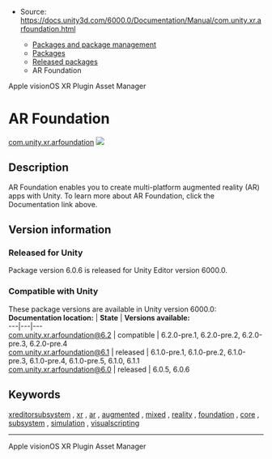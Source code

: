 * Source: https://docs.unity3d.com/6000.0/Documentation/Manual/com.unity.xr.arfoundation.html

  * [Packages and package management](https://docs.unity3d.com/6000.0/Documentation/Manual/PackagesList.html)
  * [Packages](https://docs.unity3d.com/6000.0/Documentation/Manual/Packages-all.html)
  * [Released packages](https://docs.unity3d.com/6000.0/Documentation/Manual/pack-safe.html)
  * AR Foundation 


[](https://docs.unity3d.com/6000.0/Documentation/Manual/com.unity.xr.visionos.html)
Apple visionOS XR Plugin 
[](https://docs.unity3d.com/6000.0/Documentation/Manual/com.unity.asset-manager-for-unity.html)
Asset Manager 
# AR Foundation
[com.unity.xr.arfoundation](https://docs.unity3d.com/Packages/com.unity.xr.arfoundation@6.1/manual/index.html) ![](https://docs.unity3d.com/6000.0/Documentation/uploads/Main/iconRel.png)
## Description
AR Foundation enables you to create multi-platform augmented reality (AR) apps with Unity. To learn more about AR Foundation, click the Documentation link above. 
## Version information
### Released for Unity
Package version 6.0.6 is released for Unity Editor version 6000.0.
### Compatible with Unity
These package versions are available in Unity version 6000.0:
**Documentation location:** | **State** | **Versions available:**  
---|---|---  
[com.unity.xr.arfoundation@6.2](https://docs.unity3d.com/Packages/com.unity.xr.arfoundation@6.2/manual/index.html) | compatible | 6.2.0-pre.1, 6.2.0-pre.2, 6.2.0-pre.3, 6.2.0-pre.4  
[com.unity.xr.arfoundation@6.1](https://docs.unity3d.com/Packages/com.unity.xr.arfoundation@6.1/manual/index.html) | released | 6.1.0-pre.1, 6.1.0-pre.2, 6.1.0-pre.3, 6.1.0-pre.4, 6.1.0-pre.5, 6.1.0, 6.1.1  
[com.unity.xr.arfoundation@6.0](https://docs.unity3d.com/Packages/com.unity.xr.arfoundation@6.0/manual/index.html) | released | 6.0.5, 6.0.6  
## Keywords
[xreditorsubsystem](https://docs.unity3d.com/6000.0/Documentation/Manual/pack-keys.html#xreditorsubsystem) , [xr](https://docs.unity3d.com/6000.0/Documentation/Manual/pack-keys.html#xr) , [ar](https://docs.unity3d.com/6000.0/Documentation/Manual/pack-keys.html#ar) , [augmented](https://docs.unity3d.com/6000.0/Documentation/Manual/pack-keys.html#augmented) , [mixed](https://docs.unity3d.com/6000.0/Documentation/Manual/pack-keys.html#mixed) , [reality](https://docs.unity3d.com/6000.0/Documentation/Manual/pack-keys.html#reality) , [foundation](https://docs.unity3d.com/6000.0/Documentation/Manual/pack-keys.html#foundation) , [core](https://docs.unity3d.com/6000.0/Documentation/Manual/pack-keys.html#core) , [subsystem](https://docs.unity3d.com/6000.0/Documentation/Manual/pack-keys.html#subsystem) , [simulation](https://docs.unity3d.com/6000.0/Documentation/Manual/pack-keys.html#simulation) , [visualscripting](https://docs.unity3d.com/6000.0/Documentation/Manual/pack-keys.html#visualscripting)
* * *
[](https://docs.unity3d.com/6000.0/Documentation/Manual/com.unity.xr.visionos.html)
Apple visionOS XR Plugin 
[](https://docs.unity3d.com/6000.0/Documentation/Manual/com.unity.asset-manager-for-unity.html)
Asset Manager 
